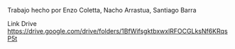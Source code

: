 Trabajo hecho por Enzo Coletta, Nacho Arrastua, Santiago Barra

Link Drive
https://drive.google.com/drive/folders/1BfWifsgktbxwxlRFOCGLksNf6KRqsP5t
